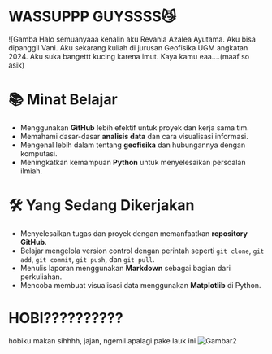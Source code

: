 # WASSUPPP GUYSSSS😼

![Gamba
Halo semuanyaaa kenalin aku Revania Azalea Ayutama. Aku bisa dipanggil Vani. Aku sekarang kuliah di jurusan Geofisika UGM angkatan 2024. Aku suka bangettt kucing karena imut. Kaya kamu eaa....(maaf so asik)

# 📚 Minat Belajar

- Menggunakan **GitHub** lebih efektif untuk proyek dan kerja sama tim.  
- Memahami dasar-dasar **analisis data** dan cara visualisasi informasi.  
- Mengenal lebih dalam tentang **geofisika** dan hubungannya dengan komputasi.  
- Meningkatkan kemampuan **Python** untuk menyelesaikan persoalan ilmiah.  

# 🛠️ Yang Sedang Dikerjakan
- Menyelesaikan tugas dan proyek dengan memanfaatkan **repository GitHub**.  
- Belajar mengelola version control dengan perintah seperti `git clone`, `git add`, `git commit`, `git push`, dan `git pull`.  
- Menulis laporan menggunakan **Markdown** sebagai bagian dari perkuliahan.  
- Mencoba membuat visualisasi data menggunakan **Matplotlib** di Python.  

# HOBI??????????

hobiku makan sihhhh, jajan, ngemil apalagi pake lauk ini
![Gambar2](Image/jajan.png)

